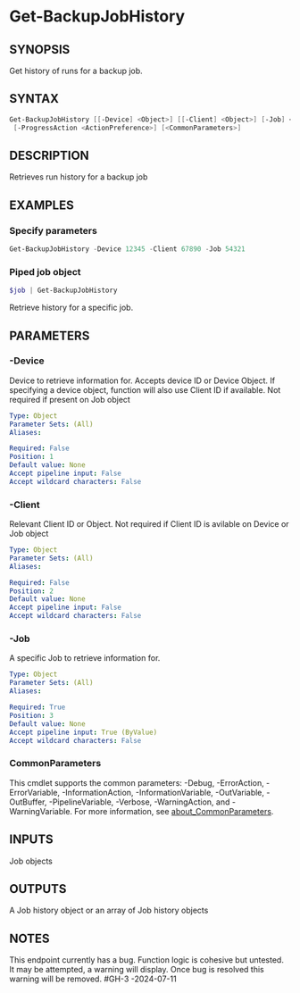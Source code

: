 # Get-BackupJobHistory

## SYNOPSIS
Get history of runs for a backup job.

## SYNTAX

```PowerShell
Get-BackupJobHistory [[-Device] <Object>] [[-Client] <Object>] [-Job] <Object>
 [-ProgressAction <ActionPreference>] [<CommonParameters>]
```

## DESCRIPTION
Retrieves run history for a backup job

## EXAMPLES

### Specify parameters
```PowerShell
Get-BackupJobHistory -Device 12345 -Client 67890 -Job 54321
```

### Piped job object
```PowerShell
$job | Get-BackupJobHistory
```

Retrieve history for a specific job.

## PARAMETERS

### -Device
Device to retrieve information for.
Accepts device ID or Device Object.
If specifying a device
object, function will also use Client ID if available.
Not required if present on Job object

```yaml
Type: Object
Parameter Sets: (All)
Aliases:

Required: False
Position: 1
Default value: None
Accept pipeline input: False
Accept wildcard characters: False
```

### -Client
Relevant Client ID or Object.
Not required if Client ID is avilable on Device or Job object

```yaml
Type: Object
Parameter Sets: (All)
Aliases:

Required: False
Position: 2
Default value: None
Accept pipeline input: False
Accept wildcard characters: False
```

### -Job
A specific Job to retrieve information for.

```yaml
Type: Object
Parameter Sets: (All)
Aliases:

Required: True
Position: 3
Default value: None
Accept pipeline input: True (ByValue)
Accept wildcard characters: False
```

### CommonParameters
This cmdlet supports the common parameters: -Debug, -ErrorAction, -ErrorVariable, -InformationAction, -InformationVariable, -OutVariable, -OutBuffer, -PipelineVariable, -Verbose, -WarningAction, and -WarningVariable. For more information, see [about_CommonParameters](http://go.microsoft.com/fwlink/?LinkID=113216).

## INPUTS

Job objects

## OUTPUTS

A Job history object or an array of Job history objects

## NOTES
This endpoint currently has a bug.
Function logic is cohesive but untested.
It may be attempted, a warning will display.
Once bug is resolved this warning will be removed.
#GH-3 -2024-07-11
